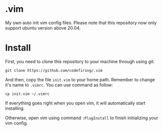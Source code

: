# .vim
My own auto init vim config files.
Please note that this repository now only support ubuntu version above 20.04.

# Install

First, you need to clone this repository to your machine through using git.

    git clone https://github.com/codefiring/.vim

And then, copy the file `init.vim` to your home path. Remember to change it's name to `.vimrc`. You can use command as follow:

    cp init.vim ~/.vimrc

If everything goes right when you open vim, it will automatically start installing.

Otherwise, open vim using command `:PlugInstall` to finish initializing your vim config. 
